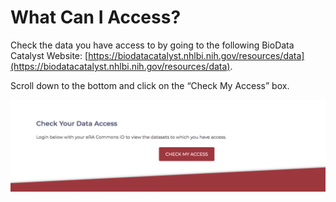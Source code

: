# What Can I Access?

Check the data you have access to by going to the following BioData Catalyst Website: [https://biodatacatalyst.nhlbi.nih.gov/resources/data](https://biodatacatalyst.nhlbi.nih.gov/resources/data).

Scroll down to the bottom and click on the “Check My Access” box.

![](../../.gitbook/assets/4%20%281%29.png)

